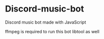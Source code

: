 # Discord-music-bot
Discord music bot made with JavaScript

ffmpeg is required to run this bot
libtool as well
